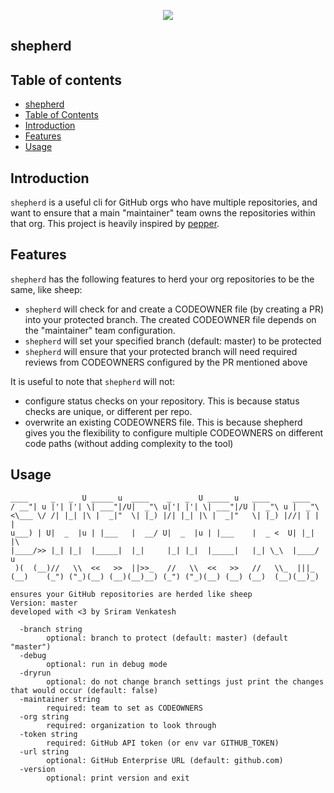  <p align="center">
    <a href="https://goreportcard.com/report/github.com/srizzling/shepherd"><img src="https://goreportcard.com/badge/github.com/srizzling/shepherd" /></a>
  </p>

## shepherd

## Table of contents

  - [shepherd](#shepherd)
  - [Table of Contents](#table-of-contents)
  - [Introduction](#introduction)
  - [Features](#features)
  - [Usage](#usage)

## Introduction

`shepherd` is a useful cli for GitHub orgs who have multiple repositories, and want to ensure that a main "maintainer" team owns the repositories within that org. This project is heavily inspired by [pepper](https://github.com/genuinetools/pepper).


## Features

`shepherd` has the following features to herd your org repositories to be the same, like sheep:

- `shepherd` will check for and create a CODEOWNER file (by creating a PR) into your protected branch. The created CODEOWNER file depends on the "maintainer" team configuration.
- `shepherd` will set your specified branch (default: master) to be protected
- `shepherd` will ensure that your protected branch will need required reviews from CODEOWNERS configured by the PR mentioned above

It is useful to note that `shepherd` will not:

- configure status checks on your repository. This is because status checks are unique, or different per repo.
- overwrite an existing CODEOWNERS file. This is because shepherd gives you the flexibility to configure multiple CODEOWNERS on different code paths (without adding complexity to the tool)

## Usage

```
____     _   _  U _____ u  ____    _   _  U _____ u   ____     ____
/ __"| u |'| |'| \| ___"|/U|  _"\ u|'| |'| \| ___"|/U |  _"\ u |  _"\
<\___ \/ /| |_| |\ |  _|"  \| |_) |/| |_| |\ |  _|"   \| |_) |//| | | |
u___) | U|  _  |u | |___   |  __/ U|  _  |u | |___    |  _ <  U| |_| |\
|____/>> |_| |_|  |_____|  |_|     |_| |_|  |_____|   |_| \_\  |____/ u
 )(  (__)//   \\  <<   >>  ||>>_   //   \\  <<   >>   //   \\_  |||_
(__)    (_") ("_)(__) (__)(__)__) (_") ("_)(__) (__) (__)  (__)(__)_)

ensures your GitHub repositories are herded like sheep
Version: master
developed with <3 by Sriram Venkatesh

  -branch string
    	optional: branch to protect (default: master) (default "master")
  -debug
    	optional: run in debug mode
  -dryrun
    	optional: do not change branch settings just print the changes that would occur (default: false)
  -maintainer string
    	required: team to set as CODEOWNERS
  -org string
    	required: organization to look through
  -token string
    	required: GitHub API token (or env var GITHUB_TOKEN)
  -url string
    	optional: GitHub Enterprise URL (default: github.com)
  -version
    	optional: print version and exit
```


